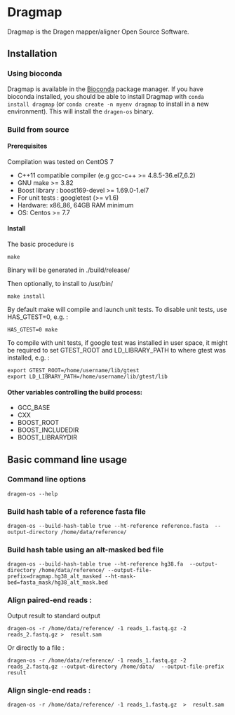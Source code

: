 # Dragmap 

Dragmap is the Dragen mapper/aligner Open Source Software.

## Installation

### Using bioconda

Dragmap is available in the [Bioconda](https://anaconda.org/bioconda/dragmap) package manager. If you have bioconda installed, you should be able to install Dragmap with  `conda install dragmap` (or `conda create -n myenv dragmap` to install in a new environment). This will install the `dragen-os` binary.

### Build from source

#### Prerequisites

Compilation was tested on CentOS 7

* C++11 compatible compiler (e.g gcc-c++ >= 4.8.5-36.el7_6.2)
* GNU make >= 3.82
* Boost library :  boost169-devel >= 1.69.0-1.el7
* For unit tests : googletest (>= v1.6)
* Hardware: x86_86, 64GB RAM minimum
* OS: Centos >= 7.7

#### Install


The basic procedure is

    make

Binary will be generated in ./build/release/


Then optionally, to install to /usr/bin/

    make install



By default make will compile and launch unit tests. To disable unit tests, use HAS_GTEST=0, e.g. :


    HAS_GTEST=0 make


To compile with unit tests, if google test was installed in user space, it might be required to set GTEST_ROOT and LD_LIBRARY_PATH to where gtest was installed, e.g. : 

    export GTEST_ROOT=/home/username/lib/gtest
    export LD_LIBRARY_PATH=/home/username/lib/gtest/lib




#### Other variables controlling the build process:


* GCC_BASE 
* CXX 
* BOOST_ROOT 
* BOOST_INCLUDEDIR 
* BOOST_LIBRARYDIR 





## Basic command line usage 

### Command line options 

    dragen-os --help


### Build hash table of a reference fasta file 

    dragen-os --build-hash-table true --ht-reference reference.fasta  --output-directory /home/data/reference/

### Build hash table using an alt-masked bed file

    dragen-os --build-hash-table true --ht-reference hg38.fa  --output-directory /home/data/reference/ --output-file-prefix=dragmap.hg38_alt_masked --ht-mask-bed=fasta_mask/hg38_alt_mask.bed

### Align paired-end reads :

Output result to standard output 

    dragen-os -r /home/data/reference/ -1 reads_1.fastq.gz -2 reads_2.fastq.gz >  result.sam

Or directly to a file :

    dragen-os -r /home/data/reference/ -1 reads_1.fastq.gz -2 reads_2.fastq.gz --output-directory /home/data/  --output-file-prefix result

### Align single-end reads :

    dragen-os -r /home/data/reference/ -1 reads_1.fastq.gz  >  result.sam

